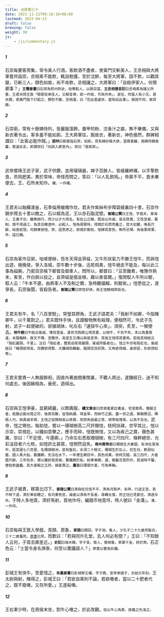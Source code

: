 ```yaml
---
title: 汰侈第三十
date: 2021-11-21T09:18:19+08:00
lastmod: 2022-04-13
draft: false
brewing: false
weight: 30
js:
    - /js/commentary.js
---
```


##### 1

石崇每要客燕集，常令美人行酒，客飲酒不盡者，使黃門交斬美人，王丞相與大將軍嘗共詣崇，丞相素不能飲，輒自勉彊，至於沈醉，每至大將軍，固不飲，以觀其變，已斬三人，顏色如故，尚不肯飲，丞相讓之，大將軍曰：「自殺伊家人，何預卿事？」<small>**王隱晉書**曰石崇為荊州刺史，劫奪殺人，以致巨富。**王丞相德音記**曰丞相素為諸父所重，王君夫問王敦「聞君從弟佳人，又解音律，欲一作妓，可與共來」，遂往，吹笛人有小忘，君夫聞，使黃門階下打殺之，顏色不變，丞相還，曰「恐此君處世，當有如此事」。兩說不同，故詳錄。</small>

##### 2

石崇廁，常有十餘婢侍列，皆麗服藻飾，置甲煎粉、沈香汁之屬，無不畢備，又與新衣著令出，客多羞不能如廁，王大將軍往，脫故衣，著新衣，神色傲然，群婢相謂曰：「此客必能作賊。」<small>**語林**曰劉寔詣石崇，如廁，見有絳紗帳大牀，茵蓐甚麗，兩婢持錦香囊，寔遽反走，即謂崇曰「向誤入卿室內」，崇曰「是廁耳」。</small>

##### 3

武帝嘗降王武子家，武子供饌，並用瑠璃器，婢子百餘人，皆綾羅絝𧟌，以手擎飲食，烝㹠肥美，異於常味，帝怪而問之，答曰：「以人乳飲㹠。」帝甚不平，食未畢便去，王、石所未知作。<small>𧟌，一作襬。</small>

##### 4

王君夫以飴糒澳釜，石季倫用蠟燭作炊，君夫作紫絲布步障碧綾裏四十里，石崇作錦步障五十里以敵之，石以椒為泥，王以赤石脂泥壁。<small>**晉諸公贊**曰王愷，字君夫，東海人，王肅子也，雖無檢行，而少以才力見名，有在公之稱，既自以外戚，晉氏政寬，又性至豪，舊制，鴆不得過江，為其羽櫟酒中，必殺人，愷為翊軍時，得鴆於石崇而養之，其大如鵝，喙長尺餘，純食蛇虺，司隸奏按愷、崇，詔悉原之，即燒於都街，愷肆其意色，無所忌憚，為後軍將軍，卒，諡曰醜。</small>

##### 5

石崇為客作豆粥，咄嗟便辦，恆冬天得韭蓱䪢，又牛形狀氣力不勝王愷牛，而與愷出遊，極晚發，爭入洛城，崇牛數十步後，迅若飛禽，愷牛絕走不能及，每以此三事為搤腕，乃密貨崇帳下都督及御車人，問所以，都督曰：「豆至難煮，唯豫作熟末，客至，作白粥以投之，韭蓱䪢是搗韭根，雜以麥苗爾。」復問馭人牛所以駛，馭人云：「牛本不遲，由將車人不及制之爾，急時聽偏轅，則駛矣。」愷悉從之，遂爭長，石崇後聞，皆殺告者。<small>**晉諸公贊**曰崇性好俠，與王愷競相誇衒也。</small>

##### 6

王君夫有牛，名「八百里駮」，常瑩其蹄角，王武子語君夫：「我射不如卿，今指賭卿牛，以千萬對之。」君夫既恃手快，且謂駿物無有殺理，便相然可，令武子先射，武子一起便破的，卻據胡牀，叱左右「速探牛心來」，須臾，炙至，一臠便去。<small>**相牛經**曰牛經出甯戚，傳百里奚，漢世河西薛公得其書，以相牛，千百不失，本以負重致遠，未服輜軿，故文不傳，至魏世，高堂生又傳以與晉宣帝，其後王愷得其書焉。臣按其相經云「陰虹屬頸，千里」，注曰「陰虹者，雙筋自尾骨屬頸，甯戚所飯者也」，愷之牛亦有陰虹也，甯戚經曰「棰頭欲得高，百體欲得緊，大膁疎肋難齝，龍頭突目好跳，又角欲得細，身欲促，形欲得如卷」。</small>

##### 7

王君夫嘗責一人無服餘衵，因直內著曲閤重閨裏，不聽人將出，遂饑經日，迷不知何處去，後因緣相為，垂死，迺得出。

##### 8

石崇與王愷爭豪，並窮綺麗，以飾輿服，<small>**續文章志**曰崇資產累巨萬金，宅室輿馬，僭擬王者，庖膳必窮水陸之珍，後房百數，皆曳紈繡、珥金翠，而絲竹之蓺，盡一世之選，築榭開沼，殫極人巧，與貴戚羊琇、王愷之徒競相高以侈靡，而崇為居最之首，琇等每愧羡，以為不及也。</small>武帝，愷之甥也，每助愷，嘗以一珊瑚樹高二尺許賜愷，枝柯扶疎，世罕其比，愷以示崇，崇視訖，以鐵如意擊之，應手而碎，愷既惋惜，又以為疾己之寶，聲色甚厲，崇曰：「不足恨，今還卿。」乃命左右悉取珊瑚樹，有三尺四尺、條幹絕世、光彩溢目者六七枚，如愷許比甚眾，愷惘然自失。<small>**南州異物志**曰珊瑚生大秦國，有洲在漲海中，距其國七八百里，名珊瑚樹洲，底有盤石，水深二十餘丈，珊瑚生於石上，初生白，軟弱似菌，國人乘大船，載鐵網，先沒在水下，一年便生網目中，其色尚黃，枝柯交錯，高三四尺，大者圍尺餘，三年色赤，便以鐵鈔發其根，繫鐵網於船，絞車舉網，還，裁鑿恣意所作，若過時不鑿，便枯索蟲蠱，其大者輸之王府，細者賣之。**廣志**曰珊瑚大者，可為車軸。</small>

##### 9

王武子被責，移第北邙下，<small>**晉諸公贊**曰濟與從兄恬不平，濟為河南尹，未拜，行過王宮，吏不時下道，濟於車前鞭之，有司奏免官，論者以濟為不長者，尋轉太僕，而王恬已見委任，濟遂斥外。</small>于時人多地貴，濟好馬射，買地作埒，編錢帀地竟埒，時人號曰「金溝」。<small>溝，一作埒。</small>

##### 10

石崇每與王敦入學戲，見顏、原象，<small>**家語**曰顏回，字子淵，魯人，少孔子二十九歲而髮白，三十二歲蚤死。[原憲](../02/#9)已見。</small>而歎曰：「若與同升孔堂，去人何必有間？」王曰：「不知餘人云何，子貢去卿差近。」<small>**史記**曰端木賜，字子貢，衛人，嘗相魯，家累千金，終於齊。</small>石正色云：「士當令身名俱泰，何至以甕牖語人？」<small>原憲以甕為巨牖。</small>

##### 11

彭城王有快牛，至愛惜之，<small>**朱鳳晉書**曰彭城穆王權，字子輿，宣帝弟馗子，太始元年封。</small>王太尉與射，賭得之，彭城王曰：「君欲自乘則不論，若欲噉者，當以二十肥者代之，既不廢噉，又存所愛。」王遂殺噉。

##### 12

王右軍少時，在周侯末坐，割牛心噉之，於此改觀。<small>俗以牛心為貴，故羲之先飡之。</small>